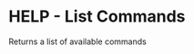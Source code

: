 <!--
Copyright (C) 2016,2017  Kevin O'Connor <kevin@koconnor.net>

This file may be distributed under the terms of the GNU GPLv3 license.
-->

# HELP - List Commands

Returns a list of available commands
